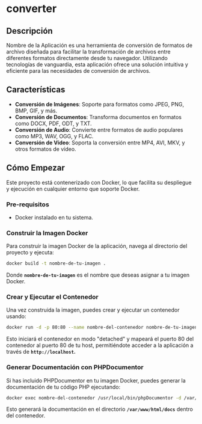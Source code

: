 # converter

## Descripción

Nombre de la Aplicación es una herramienta de conversión de formatos de archivo diseñada para facilitar la transformación de archivos entre diferentes formatos directamente desde tu navegador. Utilizando tecnologías de vanguardia, esta aplicación ofrece una solución intuitiva y eficiente para las necesidades de conversión de archivos.

## Características

- **Conversión de Imágenes**: Soporte para formatos como JPEG, PNG, BMP, GIF, y más.
- **Conversión de Documentos**: Transforma documentos en formatos como DOCX, PDF, ODT, y TXT.
- **Conversión de Audio**: Convierte entre formatos de audio populares como MP3, WAV, OGG, y FLAC.
- **Conversión de Vídeo**: Soporta la conversión entre MP4, AVI, MKV, y otros formatos de vídeo.

## Cómo Empezar

Este proyecto está contenerizado con Docker, lo que facilita su despliegue y ejecución en cualquier entorno que soporte Docker.

### Pre-requisitos

- Docker instalado en tu sistema.

### Construir la Imagen Docker

Para construir la imagen Docker de la aplicación, navega al directorio del proyecto y ejecuta:

```bash
docker build -t nombre-de-tu-imagen .
```

Donde **`nombre-de-tu-imagen`** es el nombre que deseas asignar a tu imagen Docker.

### Crear y Ejecutar el Contenedor
Una vez construida la imagen, puedes crear y ejecutar un contenedor usando:

```bash
docker run -d -p 80:80 --name nombre-del-contenedor nombre-de-tu-imagen
```
Esto iniciará el contenedor en modo "detached" y mapeará el puerto 80 del contenedor al puerto 80 de tu host, permitiéndote acceder a la aplicación a través de **`http://localhost`.**

### Generar Documentación con PHPDocumentor
Si has incluido PHPDocumentor en tu imagen Docker, puedes generar la documentación de tu código PHP ejecutando:

```bash
docker exec nombre-del-contenedor /usr/local/bin/phpDocumentor -d /var/www/html/ -t /var/www/html/docs
```

Esto generará la documentación en el directorio **`/var/www/html/docs`** dentro del contenedor.

